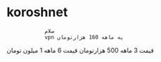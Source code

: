 # koroshnet               
                سلام 
                vpn یه ماهه 160 هزارتومان 
قیمت 3 ماهه 500 هزارتومان 
قیمت 6 ماهه 1 میلون تومان 
